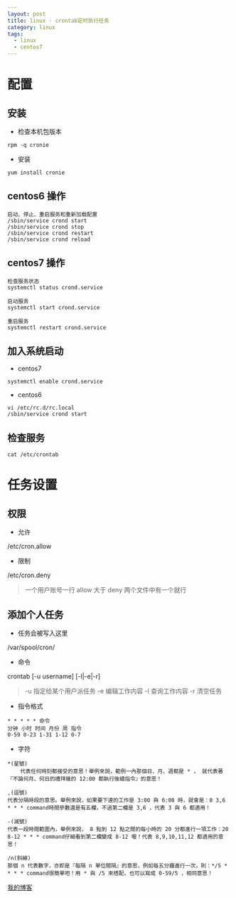 ```yaml
---
layout: post
title: linux - crontab定时执行任务
category: linux
tags:
  - linux
  - centos7
---
```


# 配置

## 安装

- 检查本机包版本

```
rpm -q cronie
```

- 安装

```
yum install cronie
```

## centos6 操作

```
启动、停止、重启服务和重新加载配置
/sbin/service crond start
/sbin/service crond stop
/sbin/service crond restart
/sbin/service crond reload
```

## centos7 操作

```
检查服务状态
systemctl status crond.service

启动服务
systemctl start crond.service

重启服务
systemctl restart crond.service
```

## 加入系统启动

- centos7

```
systemctl enable crond.service
```

- centos6

```
vi /etc/rc.d/rc.local
/sbin/service crond start
```

## 检查服务

```
cat /etc/crontab
```

# 任务设置

## 权限

- 允许

/etc/cron.allow

- 限制

/etc/cron.deny

> 一个用户账号一行
> allow 大于 deny
> 两个文件中有一个就行

## 添加个人任务

- 任务会被写入这里

/var/spool/cron/

- 命令

crontab [-u username] [-l|-e|-r] 

> -u 指定给某个用户派任务
> -e 编辑工作内容
> -l 查询工作内容
> -r 清空任务

- 指令格式

```
* * * * * 命令
分钟 小时 时间 月份 周 指令
0-59 0-23 1-31 1-12 0-7
```

- 字符

```
*(星號)
	代表任何時刻都接受的意思！舉例來說，範例一內那個日、月、週都是 * ， 就代表著『不論何月、何日的禮拜幾的 12:00 都執行後續指令』的意思！

,(逗號)
代表分隔時段的意思。舉例來說，如果要下達的工作是 3:00 與 6:00 時，就會是：0 3,6 * * * command時間參數還是有五欄，不過第二欄是 3,6 ，代表 3 與 6 都適用！

-(減號)
代表一段時間範圍內，舉例來說， 8 點到 12 點之間的每小時的 20 分都進行一項工作：20 8-12 * * * command仔細看到第二欄變成 8-12 喔！代表 8,9,10,11,12 都適用的意思！

/n(斜線)
那個 n 代表數字，亦即是『每隔 n 單位間隔』的意思，例如每五分鐘進行一次，則：*/5 * * * * command很簡單吧！用 * 與 /5 來搭配，也可以寫成 0-59/5 ，相同意思！
```




[我的博客](https://hans007.github.io)